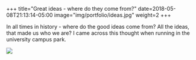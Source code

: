 +++
title="Great ideas - where do they come from?"
date=2018-05-08T21:13:14-05:00
image="img/portfolio/ideas.jpg"
weight=2
+++
<!--more-->

In all times in history - where do the good ideas come from? All the ideas, that made us who we are?
I came across this thought when running in the university campus park. 

![](/img/portfolio/ideas2.jpg)
